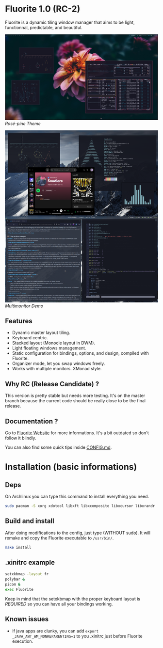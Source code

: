 # Fluorite 1.0 (RC-2)

Fluorite is a dynamic tiling window manager that aims to be light, functionnal, predictable, and beautiful.

![Fluorite Presentation](./screenshots/rose-pine.png)
*Rosé-pine Theme*

![Fluorite Presentation](./screenshots/Multimonitor.png)
*Multimonitor Demo*

## Features

- Dynamic master layout tiling.
- Keyboard centric.
- Stacked layout (Monocle layout in DWM).
- Light floating windows management.
- Static configuration for bindings, options, and design, compiled with Fluorite.
- Organizer mode, let you swap windows freely.
- Works with multiple monitors. XMonad style.

## Why RC (Release Candidate) ?

This version is pretty stable but needs more testing. It's on the master branch because the current code should be really close to be the final release.

## Documentation ?

Go to [Fluorite Website](https://fluorite.surge.sh) for more informations. It's a bit outdated so don't follow it blindly.

You can also find some quick tips inside [CONFIG.md](./CONFIG.md).

# Installation (basic informations)

## Deps

On Archlinux you can type this command to install everything you need.

``` sh
sudo pacman -S xorg xdotool libxft libxcomposite libxcursor libxrandr
```

## Build and install

After doing modifications to the config, just type (WITHOUT sudo). It will remake and copy the Fluorite executable to `/usr/bin/`.

``` sh
make install
```

## .xinitrc example

``` sh
setxkbmap -layout fr
polybar &
picom &
exec Fluorite
```

Keep in mind that the setxkbmap with the proper keyboard layout is *REQUIRED* so you can have all your bindings working.

## Known issues

- If java apps are clunky, you can add `export _JAVA_AWT_WM_NONREPARENTING=1` to you .xinitrc just before Fluorite execution.

